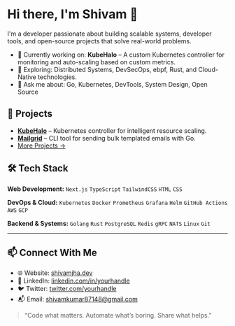 # Hi there, I'm Shivam 👋

I'm a developer passionate about building scalable systems, developer tools, and open-source projects that solve real-world problems.

- 🔭 Currently working on: **KubeHalo** – A custom Kubernetes controller for monitoring and auto-scaling based on custom metrics.
- 🧠 Exploring: Distributed Systems, DevSecOps, ebpf, Rust, and Cloud-Native technologies.
- 💬 Ask me about: Go, Kubernetes, DevTools, System Design, Open Source

## 🚀 Projects

- [**KubeHalo**](https://github.com/ShivamJha2436/kubehalo) – Kubernetes controller for intelligent resource scaling.
- [**Mailgrid**](https://github.com/ShivamJha2436/mailgrid) – CLI tool for sending bulk templated emails with Go.
- [More Projects →](https://github.com/ShivamJha2436?tab=repositories)

## 🛠️ Tech Stack

**Web Development:** `Next.js` `TypeScript` `TailwindCSS` `HTML` `CSS`

**DevOps & Cloud:** `Kubernetes` `Docker` `Prometheus` `Grafana` `Helm` `GitHub Actions` `AWS` `GCP`

**Backend & Systems:** `Golang` `Rust` `PostgreSQL` `Redis` `gRPC` `NATS` `Linux` `Git`

---
## 📫 Connect With Me

- 🌐 Website: [shivamjha.dev](https://linktr.ee/shivamjha2436)
- 💼 LinkedIn: [linkedin.com/in/yourhandle](https://www.linkedin.com/in/shivam-kumar-5732b2256/)
- 🐦 Twitter: [twitter.com/yourhandle](https://x.com/shivamjha_2436)
- 📬 Email: [shivamkumar87148@gmail.com](mailto:shivamkumar87148@gmail.com)

> “Code what matters. Automate what’s boring. Share what helps.”

